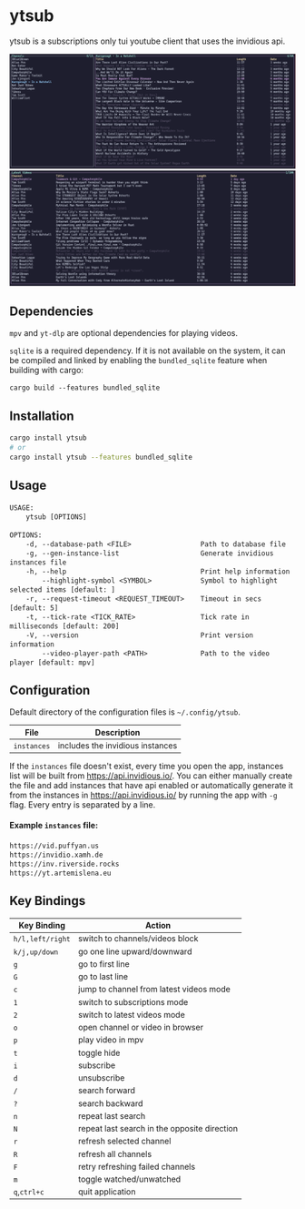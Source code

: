 # ytsub

ytsub is a subscriptions only tui youtube client that uses the invidious api.

![subscriptions mode](screenshots/subscriptions.png)
![latest videos mode](screenshots/latest_videos.png)

## Dependencies

`mpv` and `yt-dlp` are optional dependencies for playing videos.

`sqlite` is a required dependency. If it is not available on the system,
it can be compiled and linked by enabling
the `bundled_sqlite` feature when building with cargo:

```
cargo build --features bundled_sqlite
```

## Installation

```bash
cargo install ytsub
# or
cargo install ytsub --features bundled_sqlite
```

## Usage

```
USAGE:
    ytsub [OPTIONS]

OPTIONS:
    -d, --database-path <FILE>                 Path to database file
    -g, --gen-instance-list                    Generate invidious instances file
    -h, --help                                 Print help information
        --highlight-symbol <SYMBOL>            Symbol to highlight selected items [default: ]
    -r, --request-timeout <REQUEST_TIMEOUT>    Timeout in secs [default: 5]
    -t, --tick-rate <TICK_RATE>                Tick rate in milliseconds [default: 200]
    -V, --version                              Print version information
        --video-player-path <PATH>             Path to the video player [default: mpv]
```

## Configuration

Default directory of the configuration files is `~/.config/ytsub`.

| File        | Description                             |
|-------------|-----------------------------------------|
| `instances` | includes the invidious instances        |

If the `instances` file doesn't exist, every time you open the app, instances list will be built from https://api.invidious.io/.
You can either manually create the file and add instances that have api enabled or
automatically generate it from the instances in https://api.invidious.io/ by running the app with `-g` flag.
Every entry is separated by a line.

#### Example `instances` file:

```
https://vid.puffyan.us
https://invidio.xamh.de
https://inv.riverside.rocks
https://yt.artemislena.eu
```

## Key Bindings

| Key Binding          | Action                                       |
| -------------------- | -------------------------------------------- |
| `h/l,left/right`     | switch to channels/videos block              |
| `k/j,up/down`        | go one line upward/downward                  |
| `g`                  | go to first line                             |
| `G`                  | go to last line                              |
| `c`                  | jump to channel from latest videos mode      |
| `1`                  | switch to subscriptions mode                 |
| `2`                  | switch to latest videos mode                 |
| `o`                  | open channel or video in browser             |
| `p`                  | play video in mpv                            |
| `t`                  | toggle hide                                  |
| `i`                  | subscribe                                    |
| `d`                  | unsubscribe                                  |
| `/`                  | search forward                               |
| `?`                  | search backward                              |
| `n`                  | repeat last search                           |
| `N`                  | repeat last search in the opposite direction |
| `r`                  | refresh selected channel                     |
| `R`                  | refresh all channels                         |
| `F`                  | retry refreshing failed channels             |
| `m`                  | toggle watched/unwatched                     |
| `q`,`ctrl+c`         | quit application                             |
